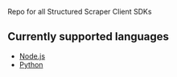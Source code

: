 Repo for all Structured Scraper Client SDKs

## Currently supported languages
- [Node.js](https://github.com/ystefanov6/bitbuffet-clients/tree/master/apps/node)
- [Python](https://github.com/ystefanov6/bitbuffet-clients/tree/master/apps/python)


